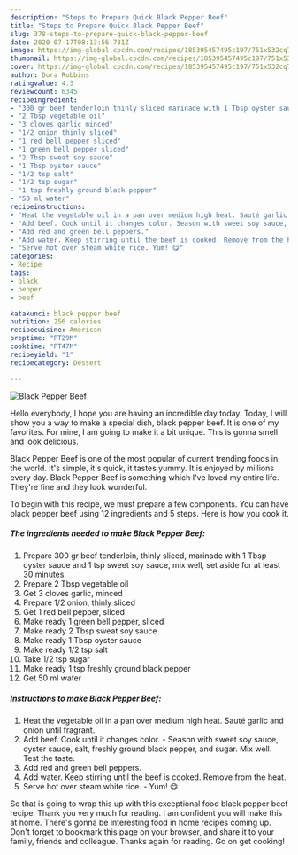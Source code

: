 ```yaml
---
description: "Steps to Prepare Quick Black Pepper Beef"
title: "Steps to Prepare Quick Black Pepper Beef"
slug: 378-steps-to-prepare-quick-black-pepper-beef
date: 2020-07-17T08:13:56.731Z
image: https://img-global.cpcdn.com/recipes/185395457495c197/751x532cq70/black-pepper-beef-recipe-main-photo.jpg
thumbnail: https://img-global.cpcdn.com/recipes/185395457495c197/751x532cq70/black-pepper-beef-recipe-main-photo.jpg
cover: https://img-global.cpcdn.com/recipes/185395457495c197/751x532cq70/black-pepper-beef-recipe-main-photo.jpg
author: Dora Robbins
ratingvalue: 4.3
reviewcount: 6345
recipeingredient:
- "300 gr beef tenderloin thinly sliced marinade with 1 Tbsp oyster sauce and 1 tsp sweet soy sauce mix well set aside for at least 30 minutes"
- "2 Tbsp vegetable oil"
- "3 cloves garlic minced"
- "1/2 onion thinly sliced"
- "1 red bell pepper sliced"
- "1 green bell pepper sliced"
- "2 Tbsp sweat soy sauce"
- "1 Tbsp oyster sauce"
- "1/2 tsp salt"
- "1/2 tsp sugar"
- "1 tsp freshly ground black pepper"
- "50 ml water"
recipeinstructions:
- "Heat the vegetable oil in a pan over medium high heat. Sauté garlic and onion until fragrant."
- "Add beef. Cook until it changes color. Season with sweet soy sauce, oyster sauce, salt, freshly ground black pepper, and sugar. Mix well. Test the taste."
- "Add red and green bell peppers."
- "Add water. Keep stirring until the beef is cooked. Remove from the heat."
- "Serve hot over steam white rice. Yum! 😋"
categories:
- Recipe
tags:
- black
- pepper
- beef

katakunci: black pepper beef 
nutrition: 256 calories
recipecuisine: American
preptime: "PT29M"
cooktime: "PT47M"
recipeyield: "1"
recipecategory: Dessert

---
```



![Black Pepper Beef](https://img-global.cpcdn.com/recipes/185395457495c197/751x532cq70/black-pepper-beef-recipe-main-photo.jpg)

Hello everybody, I hope you are having an incredible day today. Today, I will show you a way to make a special dish, black pepper beef. It is one of my favorites. For mine, I am going to make it a bit unique. This is gonna smell and look delicious.

Black Pepper Beef is one of the most popular of current trending foods in the world. It's simple, it's quick, it tastes yummy. It is enjoyed by millions every day. Black Pepper Beef is something which I've loved my entire life. They're fine and they look wonderful.




To begin with this recipe, we must prepare a few components. You can have black pepper beef using 12 ingredients and 5 steps. Here is how you cook it.

<!--inarticleads1-->

##### The ingredients needed to make Black Pepper Beef:

1. Prepare 300 gr beef tenderloin, thinly sliced, marinade with 1 Tbsp oyster sauce and 1 tsp sweet soy sauce, mix well, set aside for at least 30 minutes
1. Prepare 2 Tbsp vegetable oil
1. Get 3 cloves garlic, minced
1. Prepare 1/2 onion, thinly sliced
1. Get 1 red bell pepper, sliced
1. Make ready 1 green bell pepper, sliced
1. Make ready 2 Tbsp sweat soy sauce
1. Make ready 1 Tbsp oyster sauce
1. Make ready 1/2 tsp salt
1. Take 1/2 tsp sugar
1. Make ready 1 tsp freshly ground black pepper
1. Get 50 ml water




<!--inarticleads2-->

##### Instructions to make Black Pepper Beef:

1. Heat the vegetable oil in a pan over medium high heat. Sauté garlic and onion until fragrant.
1. Add beef. Cook until it changes color. - Season with sweet soy sauce, oyster sauce, salt, freshly ground black pepper, and sugar. Mix well. Test the taste.
1. Add red and green bell peppers.
1. Add water. Keep stirring until the beef is cooked. Remove from the heat.
1. Serve hot over steam white rice. - Yum! 😋




So that is going to wrap this up with this exceptional food black pepper beef recipe. Thank you very much for reading. I am confident you will make this at home. There's gonna be interesting food in home recipes coming up. Don't forget to bookmark this page on your browser, and share it to your family, friends and colleague. Thanks again for reading. Go on get cooking!

